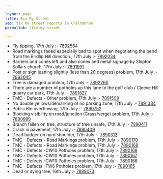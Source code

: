```yaml
---

layout: page
title: Fix My Street
seo: fix my street reports in Cheltenham
permalink: /fix-my-street

---
```


<!-- fix_marker starts -->

- Fly tipping, 17th July :- [7892564](https://www.fixmystreet.com/report/7892564)
- Road markings faded especially bad to spot when negotiating the bend from the Birdlip Hill direction., 17th July :- [7892034](https://www.fixmystreet.com/report/7892034)
- Barriers and cones left and also cones and metal signage by Shipton Sollars church, 17th July :- [7891991](https://www.fixmystreet.com/report/7891991)
- Post or sign leaning slightly (less than 20 degrees) problem, 17th July :- [7892045](https://www.fixmystreet.com/report/7892045)
- Tree is damaged problem, 17th July :- [7892260](https://www.fixmystreet.com/report/7892260)
- There are a number of potholes up this lane to the golf club / Cleeve Hill quarry car park, 17th July :- [7891827](https://www.fixmystreet.com/report/7891827)
- TMC - Defects - Other problem, 17th July :- [7891509](https://www.fixmystreet.com/report/7891509)
- No double yellows/demarking of no parking zone, 17th July :- [7891334](https://www.fixmystreet.com/report/7891334)
- Public Bin overflowing, 17th July :- [7890752](https://www.fixmystreet.com/report/7890752)
- Blocking visibility on road/junction (Grass/verge) problem, 17th July :- [7890999](https://www.fixmystreet.com/report/7890999)
- Branch fallen on tree, structure of tree unsafe, 17th July :- [7890411](https://www.fixmystreet.com/report/7890411)
- Crack in pavement, 17th July :- [7890409](https://www.fixmystreet.com/report/7890409)
- Dead badger on hard shoulder, 17th July :- [7890312](https://www.fixmystreet.com/report/7890312)
- TMC - Defects - Road Markings problem, 17th July :- [7890170](https://www.fixmystreet.com/report/7890170)
- TMC - Defects - Road Markings problem, 17th July :- [7890169](https://www.fixmystreet.com/report/7890169)
- TMC - Defects -CW10 Potholes problem, 17th July :- [7890168](https://www.fixmystreet.com/report/7890168)
- TMC - Defects -CW10 Potholes problem, 17th July :- [7890167](https://www.fixmystreet.com/report/7890167)
- TMC - Defects -CW10 Potholes problem, 17th July :- [7890166](https://www.fixmystreet.com/report/7890166)
- TMC - Defects -FW6 Potholes problem, 17th July :- [7890165](https://www.fixmystreet.com/report/7890165)
- Dead or dying tree, 16th July :- [7889073](https://www.fixmystreet.com/report/7889073)

<!-- fix_marker ends -->